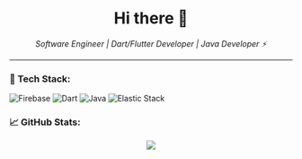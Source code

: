 <h1 align="center">Hi there 👋</h1>

<p align="center">
  <em>Software Engineer | Dart/Flutter Developer | Java Developer ⚡</em>
</p>

---

### 🧰 Tech Stack:
![Firebase](https://img.shields.io/badge/-Firebase-FFCA28?style=for-the-badge&logo=firebase&logoColor=white)
![Dart](https://img.shields.io/badge/-Dart-0175C2?style=for-the-badge&logo=dart&logoColor=white)
![Java](https://img.shields.io/badge/-Java-007396?style=for-the-badge&logo=java&logoColor=white)
![Elastic Stack](https://img.shields.io/badge/-Elastic%20Stack-005571?style=for-the-badge&logo=elastic&logoColor=white)

### 📈 GitHub Stats:
<p align="center">
  <img src="https://github-readme-stats.vercel.app/api?username=null-io&show_icons=true&theme=github_dark&include_all_commits=true" />
</p>
